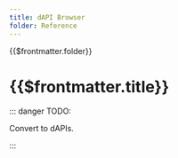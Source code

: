 ```yaml
---
title: dAPI Browser
folder: Reference
---
```


<TitleSpan>{{$frontmatter.folder}}</TitleSpan>

# {{$frontmatter.title}}

<VersionWarning/>

::: danger TODO:

Convert to dAPIs.

:::

<dapis-browsers-DapiList/>
